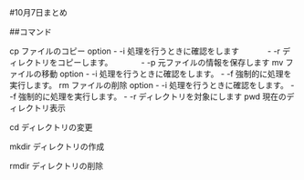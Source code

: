 #10月7日まとめ

##コマンド

cp ファイルのコピー
   option - -i 処理を行うときに確認をします
   　　　 - -r ディレクトリをコピーします。
   　　　 - -p 元ファイルの情報を保存します
mv ファイルの移動
   option - -i 処理を行うときに確認をします。
          - -f 強制的に処理を実行します。
rm ファイルの削除
   option - -i 処理を行うときに確認をします。
          - -f 強制的に処理を実行します。
          - -r ディレクトリを対象にします
pwd 現在のディレクトリ表示

cd ディレクトリの変更

mkdir ディレクトリの作成

rmdir ディレクトリの削除



　


